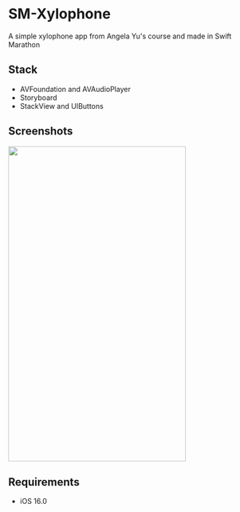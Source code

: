 # SM-Xylophone
A simple xylophone app from Angela Yu's course and made in Swift Marathon

## Stack
- AVFoundation and AVAudioPlayer
- Storyboard
- StackView and UIButtons

## Screenshots
<img src="https://user-images.githubusercontent.com/56929597/230762044-6665cdc8-234d-486e-ad5b-b3b4eb3fdbee.png" width="356" height="630">  

## Requirements
- iOS 16.0
